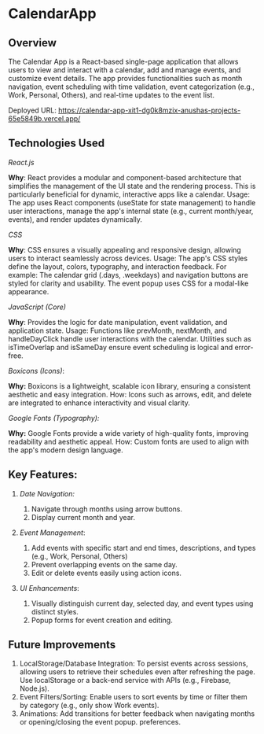 # CalendarApp
## Overview
The Calendar App is a React-based single-page application that allows users to view and interact with a calendar, add and manage events, and customize event details. The app provides functionalities such as month navigation, event scheduling with time validation, event categorization (e.g., Work, Personal, Others), and real-time updates to the event list.

Deployed URL: https://calendar-app-xit1-dg0k8mzix-anushas-projects-65e5849b.vercel.app/

## Technologies Used
*React.js*

**Why**: React provides a modular and component-based architecture that simplifies the management of the UI state and the rendering process. This is particularly beneficial for dynamic, interactive apps like a calendar.
Usage: The app uses React components (useState for state management) to handle user interactions, manage the app's internal state (e.g., current month/year, events), and render updates dynamically.

*CSS*

**Why**: CSS ensures a visually appealing and responsive design, allowing users to interact seamlessly across devices.
Usage: The app's CSS styles define the layout, colors, typography, and interaction feedback. For example:
The calendar grid (.days, .weekdays) and navigation buttons are styled for clarity and usability.
The event popup uses CSS for a modal-like appearance.

*JavaScript (Core)*

**Why**: Provides the logic for date manipulation, event validation, and application state.
Usage: Functions like prevMonth, nextMonth, and handleDayClick handle user interactions with the calendar. Utilities such as isTimeOverlap and isSameDay ensure event scheduling is logical and error-free.

*Boxicons (Icons)*:

**Why:** Boxicons is a lightweight, scalable icon library, ensuring a consistent aesthetic and easy integration.
How: Icons such as arrows, edit, and delete are integrated to enhance interactivity and visual clarity.

*Google Fonts (Typography):*

**Why:** Google Fonts provide a wide variety of high-quality fonts, improving readability and aesthetic appeal.
How: Custom fonts are used to align with the app's modern design language.

## Key Features:

1. *Date Navigation:*
    1. Navigate through months using arrow buttons.
    2.  Display current month and year.

2. *Event Management*:
    1. Add events with specific start and end times, descriptions, and types (e.g., Work, Personal, Others)
    2. Prevent overlapping events on the same day.
    3. Edit or delete events easily using action icons.
       
3. *UI Enhancements*:
    1. Visually distinguish current day, selected day, and event types using distinct styles.
    2. Popup forms for event creation and editing.

## Future Improvements
1. LocalStorage/Database Integration:
To persist events across sessions, allowing users to retrieve their schedules even after refreshing the page.
Use localStorage or a back-end service with APIs (e.g., Firebase, Node.js).
2. Event Filters/Sorting:
Enable users to sort events by time or filter them by category (e.g., only show Work events).
3. Animations:
Add transitions for better feedback when navigating months or opening/closing the event popup.
preferences.
